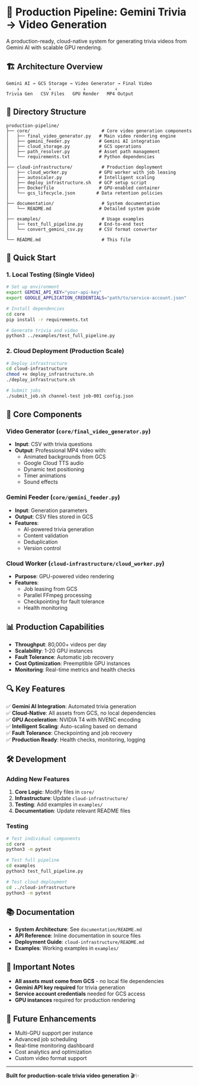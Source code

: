 # 🚀 Production Pipeline: Gemini Trivia → Video Generation

A production-ready, cloud-native system for generating trivia videos from Gemini AI with scalable GPU rendering.

## 🏗️ Architecture Overview

```
Gemini AI → GCS Storage → Video Generator → Final Video
    ↓           ↓            ↓           ↓
Trivia Gen   CSV Files   GPU Render   MP4 Output
```

## 📁 Directory Structure

```
production-pipeline/
├── core/                           # Core video generation components
│   ├── final_video_generator.py   # Main video rendering engine
│   ├── gemini_feeder.py           # Gemini AI integration
│   ├── cloud_storage.py           # GCS operations
│   ├── path_resolver.py           # Asset path management
│   └── requirements.txt           # Python dependencies
│
├── cloud-infrastructure/           # Production deployment
│   ├── cloud_worker.py            # GPU worker with job leasing
│   ├── autoscaler.py              # Intelligent scaling
│   ├── deploy_infrastructure.sh   # GCP setup script
│   ├── Dockerfile                 # GPU-enabled container
│   └── gcs_lifecycle.json        # Data retention policies
│
├── documentation/                  # System documentation
│   └── README.md                  # Detailed system guide
│
├── examples/                       # Usage examples
│   ├── test_full_pipeline.py      # End-to-end test
│   └── convert_gemini_csv.py      # CSV format converter
│
└── README.md                       # This file
```

## 🚀 Quick Start

### 1. Local Testing (Single Video)

```bash
# Set up environment
export GEMINI_API_KEY="your-api-key"
export GOOGLE_APPLICATION_CREDENTIALS="path/to/service-account.json"

# Install dependencies
cd core
pip install -r requirements.txt

# Generate trivia and video
python3 ../examples/test_full_pipeline.py
```

### 2. Cloud Deployment (Production Scale)

```bash
# Deploy infrastructure
cd cloud-infrastructure
chmod +x deploy_infrastructure.sh
./deploy_infrastructure.sh

# Submit jobs
./submit_job.sh channel-test job-001 config.json
```

## 🔧 Core Components

### Video Generator (`core/final_video_generator.py`)

- **Input**: CSV with trivia questions
- **Output**: Professional MP4 video with:
  - Animated backgrounds from GCS
  - Google Cloud TTS audio
  - Dynamic text positioning
  - Timer animations
  - Sound effects

### Gemini Feeder (`core/gemini_feeder.py`)

- **Input**: Generation parameters
- **Output**: CSV files stored in GCS
- **Features**: 
  - AI-powered trivia generation
  - Content validation
  - Deduplication
  - Version control

### Cloud Worker (`cloud-infrastructure/cloud_worker.py`)

- **Purpose**: GPU-powered video rendering
- **Features**:
  - Job leasing from GCS
  - Parallel FFmpeg processing
  - Checkpointing for fault tolerance
  - Health monitoring

## 📊 Production Capabilities

- **Throughput**: 80,000+ videos per day
- **Scalability**: 1-20 GPU instances
- **Fault Tolerance**: Automatic job recovery
- **Cost Optimization**: Preemptible GPU instances
- **Monitoring**: Real-time metrics and health checks

## 🔍 Key Features

✅ **Gemini AI Integration**: Automated trivia generation  
✅ **Cloud-Native**: All assets from GCS, no local dependencies  
✅ **GPU Acceleration**: NVIDIA T4 with NVENC encoding  
✅ **Intelligent Scaling**: Auto-scaling based on demand  
✅ **Fault Tolerance**: Checkpointing and job recovery  
✅ **Production Ready**: Health checks, monitoring, logging  

## 🛠️ Development

### Adding New Features

1. **Core Logic**: Modify files in `core/`
2. **Infrastructure**: Update `cloud-infrastructure/`
3. **Testing**: Add examples in `examples/`
4. **Documentation**: Update relevant README files

### Testing

```bash
# Test individual components
cd core
python3 -m pytest

# Test full pipeline
cd examples
python3 test_full_pipeline.py

# Test cloud deployment
cd ../cloud-infrastructure
python3 -m pytest
```

## 📚 Documentation

- **System Architecture**: See `documentation/README.md`
- **API Reference**: Inline documentation in source files
- **Deployment Guide**: `cloud-infrastructure/README.md`
- **Examples**: Working examples in `examples/`

## 🚨 Important Notes

- **All assets must come from GCS** - no local file dependencies
- **Gemini API key required** for trivia generation
- **Service account credentials** needed for GCS access
- **GPU instances** required for production rendering

## 🔮 Future Enhancements

- Multi-GPU support per instance
- Advanced job scheduling
- Real-time monitoring dashboard
- Cost analytics and optimization
- Custom video format support

---

**Built for production-scale trivia video generation** 🎬✨
